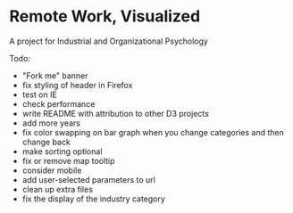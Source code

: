 # Remote Work, Visualized
A project for Industrial and Organizational Psychology

Todo:
* "Fork me" banner
* fix styling of header in Firefox
* test on IE
* check performance
* write README with attribution to other D3 projects
* add more years
* fix color swapping on bar graph when you change categories and then change back
* make sorting optional
* fix or remove map tooltip
* consider mobile
* add user-selected parameters to url
* clean up extra files
* fix the display of the industry category
